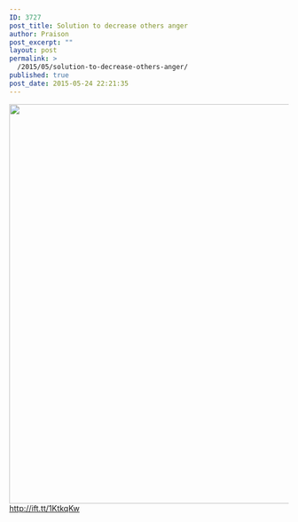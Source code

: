 ```yaml
---
ID: 3727
post_title: Solution to decrease others anger
author: Praison
post_excerpt: ""
layout: post
permalink: >
  /2015/05/solution-to-decrease-others-anger/
published: true
post_date: 2015-05-24 22:21:35
---
```

<img src="http://ift.tt/1cVf0cT" class="aligncenter size-large" width="720"><br>
http://ift.tt/1KtkqKw